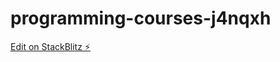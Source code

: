 # programming-courses-j4nqxh

[Edit on StackBlitz ⚡️](https://stackblitz.com/edit/programming-courses-j4nqxh)